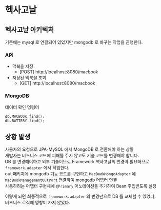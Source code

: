 # 헥사고날

## 헥사고날 아키텍처

기존에는 mysql 로 연결되어 있었지만 mongodb 로 바꾸는 작업을 진행한다.

### API

- 맥북을 저장
  - [POST] http://localhost:8080/macbook
- 저장된 맥북을 조회
  - [GET] http://localhost:8080/macbook

### MongoDB

데이터 확인 명령어

~~~
db.MACBOOK.find();
db.BATTERY.find();
~~~

## 상황 발생

사용자의 요청으로 JPA-MySQL 에서 MongoDB 로 전환해야 하는 상황  
개발자는 비즈니스 코드에 피해를 주지 않고도 기술 코드를 변경해야 합니다.  
DB 를 변경해야하고 외부 기술이므로 Framework 헥사고날의 변경이 필요하므로 `framework.adapter` 에서 작업한다.  
out 패키지에 mongodb 기능 코드를 구현하고 `MacBookMongoAdapter` 에 `MacBookManagementOutPort` 연결하여 mongodb 어뎁터 연결  
사용하려는 어뎁터 구현체에 `@Primary` 어노테이션을 추가하여 Bean 주입받도록 설정  

이렇게 되면 최종적으로 `framework.adapter` 의 변경만으로 DB 를 교체할 수 있었다.  
비즈니스 로직에 영향이 가지 않았다.